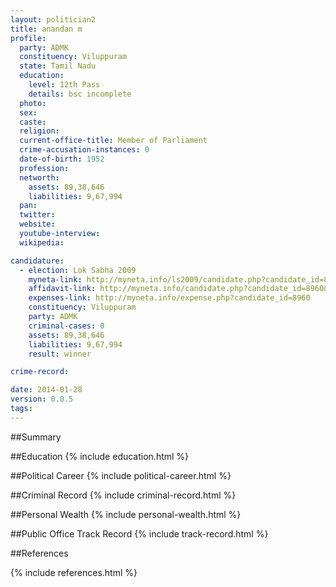 ```yaml
---
layout: politician2
title: anandan m
profile: 
  party: ADMK
  constituency: Viluppuram
  state: Tamil Nadu
  education: 
    level: 12th Pass
    details: bsc incomplete
  photo: 
  sex: 
  caste: 
  religion: 
  current-office-title: Member of Parliament
  crime-accusation-instances: 0
  date-of-birth: 1952
  profession: 
  networth: 
    assets: 89,38,646
    liabilities: 9,67,994
  pan: 
  twitter: 
  website: 
  youtube-interview: 
  wikipedia: 

candidature: 
  - election: Lok Sabha 2009
    myneta-link: http://myneta.info/ls2009/candidate.php?candidate_id=8960
    affidavit-link: http://myneta.info/candidate.php?candidate_id=8960&scan=original
    expenses-link: http://myneta.info/expense.php?candidate_id=8960
    constituency: Viluppuram 
    party: ADMK
    criminal-cases: 0
    assets: 89,38,646
    liabilities: 9,67,994
    result: winner 

crime-record: 

date: 2014-01-28
version: 0.0.5
tags: 
---
```

##Summary


##Education
{% include education.html %}


##Political Career
{% include political-career.html %}


##Criminal Record
{% include criminal-record.html %}


##Personal Wealth
{% include personal-wealth.html %}


##Public Office Track Record
{% include track-record.html %}


##References


{% include references.html %}
